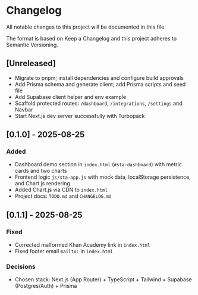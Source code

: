 # Changelog

All notable changes to this project will be documented in this file.

The format is based on Keep a Changelog and this project adheres to Semantic Versioning.

## [Unreleased]
- Migrate to pnpm; install dependencies and configure build approvals
- Add Prisma schema and generate client; add Prisma scripts and seed file
- Add Supabase client helper and env example
- Scaffold protected routes: `/dashboard`, `/integrations`, `/settings` and Navbar
- Start Next.js dev server successfully with Turbopack

## [0.1.0] - 2025-08-25
### Added
- Dashboard demo section in `index.html` (`#sta-dashboard`) with metric cards and two charts
- Frontend logic `js/sta-app.js` with mock data, localStorage persistence, and Chart.js rendering
- Added Chart.js via CDN to `index.html`
- Project docs: `TODO.md` and `CHANGELOG.md`

## [0.1.1] - 2025-08-25
### Fixed
- Corrected malformed Khan Academy link in `index.html`
- Fixed footer email `mailto:` in `index.html`

### Decisions
- Chosen stack: Next.js (App Router) + TypeScript + Tailwind + Supabase (Postgres/Auth) + Prisma

